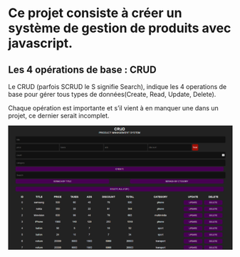 # Ce projet consiste à créer un système de gestion de produits avec javascript.

## Les 4 opérations de base : CRUD

Le CRUD (parfois SCRUD le S signifie Search), indique les 4 operations de base pour gérer tous types de données(Create, Read, Update, Delete).

Chaque opération est importante et s’il vient à en manquer une dans un projet, ce dernier serait incomplet.


![gestion-produits](img/systeme-crud.png)
